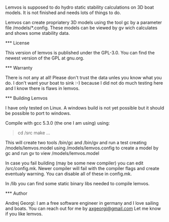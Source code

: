 Lemvos is supposed to do hydro static stability calculations on 3D boat models.
It is not finished and needs lots of things to do.

Lemvos can create propriatery 3D models using the tool gc by a parameter file <lemvos>/models/*.config.
These models can be viewed by gv wich calculates and shows some stability data.

*** License

This version of lemvos is published under the GPL-3.0. You can find the newest version of the GPL at gnu.org.


*** Warranty

There is not any at all! Please don't trust the data unles you know what you do.
I don't want your boat to sink :-) because I did not do much testing here and I know there is flaws in lemvos.


*** Building Lemvos

I have only tested on Linux. A windows build is not yet possible but it should be possible to port to windows.

Compile with gcc 5.3.0 (the one I am using) using:
> cd <lemvos>/src
> make
...

This will create two tools <lemvos>/bin/gc and <lemvos>/bin/gv 
and run a test creating <lemvos>/models/lemvos.model 
using <lemvos>/models/lemvos.config to create a model by gc
and run gv to view <lemvos>/models/lemvos.model

In case you fail building (may be some new compiler) you can edit <lemvos>/src/config.mk.
Newer compiler will fail with the compiler flags and create eventualy warning. 
You can disable all of these in config.mk.

In <lemvos>/lib you can find some static binary libs needed to compile lemvos.


*** Author

Andrej Georgi: I am a free software engineer in germany and I love sailing and boats. 
You can reach out for me by axgeorgi@gmail.com
Let me know if you like lemvos.
